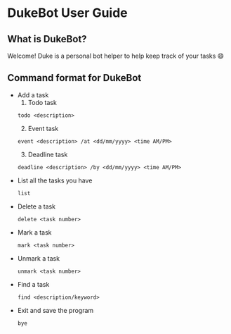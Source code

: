 # DukeBot User Guide

## What is DukeBot?
Welcome! Duke is a personal bot helper to help keep track of your tasks :smile:

## Command format for DukeBot
- Add a task
  1. Todo task
  ````
  todo <description>
  ````
   2. Event task
  ````
  event <description> /at <dd/mm/yyyy> <time AM/PM>
  ````
  3. Deadline task
   ````
   deadline <description> /by <dd/mm/yyyy> <time AM/PM>
   ````
- List all the tasks you have
   ````
   list
   ````
- Delete a task
   ````
   delete <task number>
   ````
- Mark a task
   ````
   mark <task number>
   ````
- Unmark a task
   ````
   unmark <task number>
   ````
- Find a task
   ````
   find <description/keyword>
   ````
- Exit and save the program
   ````
   bye
   ````


